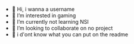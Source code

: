 - 👋 Hi, i wanna a username
- 👀 I’m interested in gaming
- 🌱 I’m currently not learning NSI
- 💞️ I’m looking to collaborate on no project
- 🔁 i d'ont know what you can put on the readme


<!---
WannaUsername/WannaUsername is a ✨ special ✨ repository because its `README.md` (this file) appears on your GitHub profile.
You can click the Preview link to take a look at your changes.
--->
